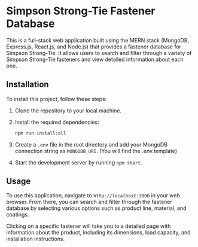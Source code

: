# Simpson Strong-Tie Fastener Database

This is a full-stack web application built using the MERN stack (MongoDB, Express.js, React.js, and Node.js) that provides a fastener database for Simpson Strong-Tie. It allows users to search and filter through a variety of Simpson Strong-Tie fasteners and view detailed information about each one.

## Installation

To install this project, follow these steps:

1. Clone the repository to your local machine.
2. Install the required dependencies:

   ```bash
   npm run install:all
   ```

3. Create a `.env` file in the root directory and add your MongoDB connection string as `MONGODB_URI`. (You will find the .env.template)
4. Start the development server by running `npm start`.

## Usage

To use this application, navigate to `http://localhost:3000` in your web browser. From there, you can search and filter through the fastener database by selecting various options such as product line, material, and coatings.

Clicking on a specific fastener will take you to a detailed page with information about the product, including its dimensions, load capacity, and installation instructions.
